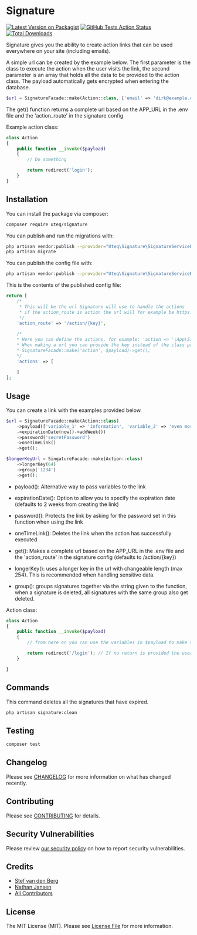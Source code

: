 # Signature

[![Latest Version on Packagist](https://img.shields.io/packagist/v/uteq/signature.svg?style=flat-square)](https://packagist.org/packages/uteq/signature)
[![GitHub Tests Action Status](https://img.shields.io/github/workflow/status/uteq/signature/run-tests?label=tests)](https://github.com/uteq/signature/actions?query=workflow%3Arun-tests+branch%3Amaster)
[![Total Downloads](https://img.shields.io/packagist/dt/uteq/signature.svg?style=flat-square)](https://packagist.org/packages/uteq/signature)

Signature gives you the ability to create action links that can be used everywhere on your site (including emails).

A simple url can be created by the example below. The first parameter is the class to execute the action when the user visits the link, the second parameter is an array that holds all the data to be provided to the action class. The payload automatically gets encrypted when entering the database.
```php 
$url = SignatureFacade::make(Action::class, ['email' => 'dirk@example.com'])->get();
```
The get() function returns a complete url based on the APP_URL in the .env file and the 'action_route' in the signature config

Example action class:
```php
class Action 
{
    public function __invoke($payload)
    {
        // Do something      

        return redirect('login');
    }
}
```
## Installation

You can install the package via composer:

```bash
composer require uteq/signature
```

You can publish and run the migrations with:

```bash
php artisan vendor:publish --provider="Uteq\Signature\SignatureServiceProvider" --tag="migrations"
php artisan migrate
```

You can publish the config file with:
```bash
php artisan vendor:publish --provider="Uteq\Signature\SignatureServiceProvider" --tag="config"
```

This is the contents of the published config file:

```php
return [
    /*
     * This will be the url Signature will use to handle the actions
     * if the action_route is action the url will for example be https://example.com/action/{key}
     */
    'action_route' => '/action/{key}',
    
    /*
    * Here you can define the actions, for example: 'action => '\App\SignatureActions\Action'
    * When making a url you can provide the key instead of the class path, when using the example above it would look like
    * SignatureFacade::make('action', $payload)->get();
    */
    'actions' => [
        
    ]
];
```

## Usage
  You can create a link with the examples provided below. 
``` php
$url = SignatureFacade::make(Action::class)
    ->payload(['variable_1' => 'information', 'variable_2' => 'even more information'])
    ->expirationDate(now()->addWeek())
    ->password('secretPassword')
    ->oneTimeLink()
    ->get();

$longerKeyUrl = SingatureFacade::make(Action::class)
    ->longerKey(64)
    ->group('1234')
    ->get();
```
- payload(): Alternative way to pass variables to the link
- expirationDate(): Option to allow you to specify the expiration date (defaults to 2 weeks from creating the link)
- password(): Protects the link by asking for the password set in this function when using the link
- oneTimeLink(): Deletes the link when the action has successfully executed
- get(): Makes a complete url based on the APP_URL in the .env file and the 'action_route' in the signature config (defaults to /action/{key})

- longerKey(): uses a longer key in the url with changeable length (max 254). This is recommended when handling sensitive data.
- group(): groups signatures together via the string given to the function, when a signature is deleted, all signatures with the same group also get deleted.

Action class:
```php
class Action
{
    public function __invoke($payload)
    {
        // from here on you can use the variables in $payload to make the link actually do something;

        return redirect('/login'); // If no return is provided the user will be redirected to "/".
    }

}
```

## Commands

This command deletes all the signatures that have expired.
```bash
php artisan signature:clean
```

## Testing

``` bash
composer test
```

## Changelog

Please see [CHANGELOG](CHANGELOG.md) for more information on what has changed recently.

## Contributing

Please see [CONTRIBUTING](.github/CONTRIBUTING.md) for details.

## Security Vulnerabilities

Please review [our security policy](../../security/policy) on how to report security vulnerabilities.

## Credits

- [Stef van den Berg](https://github.com/stef1904berg)
- [Nathan Jansen](https://github.com/uteq)
- [All Contributors](../../contributors)

## License

The MIT License (MIT). Please see [License File](LICENSE.md) for more information.
